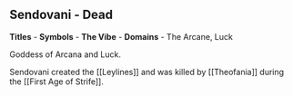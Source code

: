 ## Sendovani - Dead
**Titles** - 
**Symbols** -
**The Vibe** -
**Domains** - The Arcane, Luck

Goddess of Arcana and Luck.

Sendovani created the [[Leylines]] and was killed by [[Theofania]] during the [[First Age of Strife]].